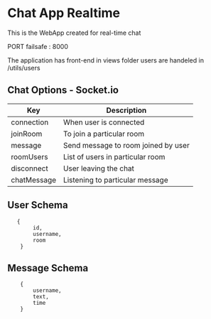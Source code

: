 # Chat App Realtime

This is the WebApp created for real-time chat 


PORT failsafe : 8000


The application has front-end in views folder
users are handeled in /utils/users


## Chat Options - Socket.io

| Key | Description |
| --- | --- |
| connection | When user is connected|
| joinRoom | To join a particular room  |
| message | Send message to room joined by user |
| roomUsers | List of users in particular room |
| disconnect | User leaving the chat |
| chatMessage | Listening to particular message |



## User Schema
```
   {
        id,
        username,
        room
    }

```

## Message Schema
```
    {
        username,
        text,
        time
    }

```
